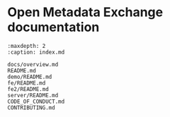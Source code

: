 # Open Metadata Exchange documentation
```{toctree}
:maxdepth: 2
:caption: index.md

docs/overview.md
README.md
demo/README.md
fe/README.md
fe2/README.md
server/README.md
CODE_OF_CONDUCT.md
CONTRIBUTING.md
```
